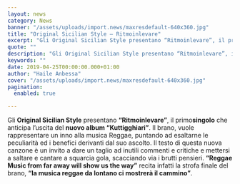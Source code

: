 ```yaml
---
layout: news
category: News
banner: "/assets/uploads/import.news/maxresdefault-640x360.jpg"
title: "Original Sicilian Style – Ritmoinlevare"
excerpt: "Gli Original Sicilian Style presentano “Ritmoinlevare”, il primosingolo che anticipa l’uscita del nuovo album “Kuttigghiari”. Il brano, vuole rappresentare un inno alla musica Reggae, puntando ad esaltarne le peculiarità ed i benefici derivanti dal suo ascolto. Il testo di questa nuova canzone è un invito a dare un taglio ad inutili commenti e critiche e mettersi a saltare e cantare [&hellip"
quote: ""
description: "Gli Original Sicilian Style presentano “Ritmoinlevare”, il primosingolo che anticipa l’uscita del nuovo album “Kuttigghiari”. Il brano, vuole rappresentare un inno alla musica Reggae, puntando ad esaltarne le peculiarità ed i benefici derivanti dal suo ascolto. Il testo di questa nuova canzone è un invito a dare un taglio ad inutili commenti e critiche e mettersi a saltare e cantare [&hellip"
keywords: ""
date: 2019-04-25T00:00:00.000+01:00
author: "Haile Anbessa"
cover: "/assets/uploads/import.news/maxresdefault-640x360.jpg"
pagination:
  enabled: true

---
```


Gli **Original Sicilian Style** presentano **“Ritmoinlevare”**, il primo**singolo** che anticipa l’uscita del **nuovo album “Kuttigghiari”**. Il brano, vuole rappresentare un inno alla musica Reggae, puntando ad esaltarne le peculiarità ed i benefici derivanti dal suo ascolto. Il testo di questa nuova canzone è un invito a dare un taglio ad inutili commenti e critiche e mettersi a saltare e cantare a squarcia gola, scacciando via i brutti pensieri. **“Reggae Music from far away will show us the way”** recita infatti la strofa finale del brano, **“la musica reggae da lontano ci mostrerà il cammino”**.